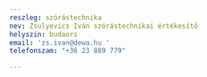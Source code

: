 ```yaml
---
reszleg: szórástechnika
nev: Zsulyevics Iván szórástechnikai értékesítő
helyszin: budaors
email: 'zs.ivan@dewa.hu '
telefonszam: "+36 23 889 779"

---
```

